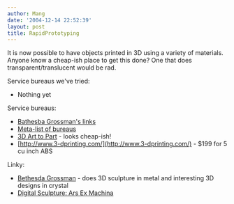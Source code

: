 ```yaml
---
author: Mang
date: '2004-12-14 22:52:39'
layout: post
title: RapidPrototyping
---
```


It is now possible to have objects printed in 3D using a variety of materials.  Anyone know a cheap-ish place to get this done?  One that does transparent/translucent would be rad.

Service bureaus we've tried:

* Nothing yet

Service bureaus:

* [Bathesba Grossman's links](http://www.bathsheba.com/misc/links.html#3dprint)
* [Meta-list of bureaus](http://home.att.net/~castleisland/sbcisel.htm)
* [3D Art to Part](http://www.3darttopart.com/product%20info.php) - looks cheap-ish!
* [http://www.3-dprinting.com/](http://www.3-dprinting.com/) - $199 for 5 cu inch ABS

Linky:

* [Bethesda Grossman](http://www.bathsheba.com/sculpture/process/prototype.html) - does 3D sculpture in metal and interesting 3D designs in crystal
* [Digital Sculpture: Ars Ex Machina](http://www.sculpture.org/documents/scmag04/sept04/rapidproto/sept04_rapidproto.htm)

